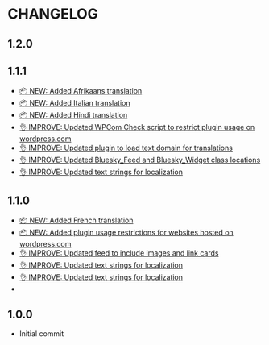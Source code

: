 # CHANGELOG

## 1.2.0



## 1.1.1

* [📦 NEW: Added Afrikaans translation](https://github.com/robertdevore/bluesky-feed-for-wordpress/commit/0cc5ecc84b533be8a87fe088f8f86ed121e16ac6)
* [📦 NEW: Added Italian translation](https://github.com/robertdevore/bluesky-feed-for-wordpress/commit/bda5ded20974be436d67995ee32fae2700b07a29)
* [📦 NEW: Added Hindi translation](https://github.com/robertdevore/bluesky-feed-for-wordpress/commit/3f062f2f0f91706fc6c0077fd0bd7f4a76029feb)
* [👌 IMPROVE: Updated WPCom Check script to restrict plugin usage on wordpress.com](https://github.com/robertdevore/bluesky-feed-for-wordpress/commit/7dbe5cc3252d7a4513c5c72e7448dbb94749021c)
* [👌 IMPROVE: Updated plugin to load text domain for translations](https://github.com/robertdevore/bluesky-feed-for-wordpress/commit/90fe490ed4a96afe8b3c4160a119cb73bac7de3f)
* [👌 IMPROVE: Updated Bluesky_Feed and Bluesky_Widget class locations](https://github.com/robertdevore/bluesky-feed-for-wordpress/commit/4607f986607298e905b93c9938ea65b7b8aa73db)
* [👌 IMPROVE: Updated text strings for localization](https://github.com/robertdevore/bluesky-feed-for-wordpress/commit/802ba429727ddaf7841817766b18f92f9f40811c)

## 1.1.0

* [📦 NEW: Added French translation](https://github.com/robertdevore/bluesky-feed-for-wordpress/commit/f32c41f0099844633bfd5e3ea48d92f73cfbcb23)
* [📦 NEW: Added plugin usage restrictions for websites hosted on wordpress.com](https://github.com/robertdevore/bluesky-feed-for-wordpress/commit/e3d259ee4505198fdd26349dffc46eb7a37d1a95)
* [👌 IMPROVE: Updated feed to include images and link cards](https://github.com/robertdevore/bluesky-feed-for-wordpress/commit/09aa6170324d32275e34cfaa45e4a30948e82eb1)
* [👌 IMPROVE: Updated text strings for localization](https://github.com/robertdevore/bluesky-feed-for-wordpress/commit/79c21362a6ee32535caac461c20671ff57e10929)
* [👌 IMPROVE: Updated text strings for localization](https://github.com/robertdevore/bluesky-feed-for-wordpress/commit/417fed4fcfaaa060154514c4e4ff2d3c410e09c4)
* 

## 1.0.0

* Initial commit
